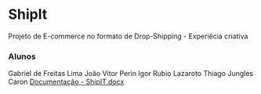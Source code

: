 # ShipIt
Projeto de E-commerce no formato de Drop-Shipping - Experiêcia criativa
### Alunos ####
Gabriel de Freitas Lima
João Vitor Perin
Igor Rubio Lazaroto
Thiago Jungles Caron
[Documentação - ShipIT.docx](https://github.com/OGabrielLima/ShipIt/files/11072086/Documentacao.-.ShipIT.docx)
